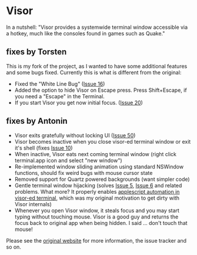 # Visor

In a nutshell: "Visor provides a systemwide terminal window accessible via a hotkey, much like the consoles found in games such as Quake."

## fixes by Torsten

This is my fork of the project, as I wanted to have some additional features and some bugs fixed.  Currently this is what is different from the original:

* Fixed the "White Line Bug" ([Issue 16](http://code.google.com/p/blacktree-visor/issues/detail?id=16))
* Added the option to hide Visor on Escape press.
  Press Shift+Escape, if you need a "Escape" in the Terminal.
* If you start Visor you get now initial focus. ([Issue 20](http://code.google.com/p/blacktree-visor/issues/detail?id=20))

## fixes by Antonin

* Visor exits gratefully without locking UI ([Issue 50](http://code.google.com/p/blacktree-visor/issues/detail?id=50))
* Visor becomes inactive when you close visor-ed terminal window or exit it's shell (fixes [Issue 10](http://code.google.com/p/blacktree-visor/issues/detail?id=10))
* When inactive, Visor eats next coming terminal window (right click terminal.app icon and select "new window")
* Re-implemented window sliding animation using standard NSWindow functions, should fix weird bugs with mouse cursor state
* Removed support for Quartz powered backgrounds (want simpler code)
* Gentle terminal window hijacking (solves [Issue 5](http://code.google.com/p/blacktree-visor/issues/detail?id=5), [Issue 6](http://code.google.com/p/blacktree-visor/issues/detail?id=6) and related problems. What more? It properly enables [applescript automation in visor-ed terminal](http://onrails.org/articles/2007/11/28/scripting-the-leopard-terminal), which was my original motivation to get dirty with Visor internals)
* Whenever you open Visor window, it steals focus and you may start typing without touching mouse. Visor is a good guy and returns the focus back to original app when being hidden. I said ... don't touch that mouse!

Please see the [original website](http://code.google.com/p/blacktree-visor/) for more information, the issue tracker and so on.
